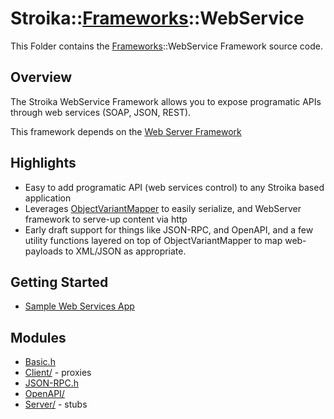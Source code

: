 # Stroika::[Frameworks](../)::WebService

This Folder contains the [Frameworks](../)::WebService Framework source code.

## Overview

The Stroika WebService Framework allows you to expose programatic APIs through web services (SOAP, JSON, REST).

This framework depends on the [Web Server Framework](../WebServer)

## Highlights
  - Easy to add programatic API (web services control) to any Stroika based application
  - Leverages [ObjectVariantMapper](../../../../Sources/Stroika/Foundation/DataExchange/ObjectVariantMapper.h) to easily serialize, and WebServer framework to serve-up content via http
  - Early draft support for things like JSON-RPC, and OpenAPI, and a few utility functions layered on top of ObjectVariantMapper to map web-payloads to XML/JSON as appropriate.

## Getting Started
  - [Sample Web Services App](../../../../../Samples/WebService/)

## Modules

- [Basic.h](Basic.h)
- [Client/](Client/) - proxies
- [JSON-RPC.h](JSON-RPC.h)
- [OpenAPI/](OpenAPI/)
- [Server/](Server/) - stubs
